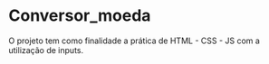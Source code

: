 # Conversor_moeda
O projeto tem como finalidade a prática de HTML - CSS - JS com a utilização de inputs.
